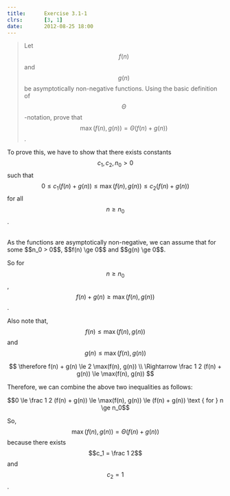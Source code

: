 ```yaml
---
title:      Exercise 3.1-1
clrs:       [3, 1]
date:       2012-08-25 18:00
---
```


>Let $$f(n)$$ and $$g(n)$$ be asymptotically non-negative functions. Using the basic definition of $$\Theta$$-notation, prove that $$\max(f(n), g(n)) = \Theta(f(n) + g(n))$$.

To prove this, we have to show that there exists constants $$c_1, c_2, n_0 > 0$$ such that $$0 \le c_1 (f(n) + g(n)) \le \max(f(n), g(n)) \le c_2 (f(n) + g(n))$$ for all $$n \ge n_0$$.

<br/>
As the functions are asymptotically non-negative, we can assume that for some $$n_0 > 0$$, $$f(n) \ge 0$$ and $$g(n) \ge 0$$.

So for $$n \ge n_0$$, $$f(n) + g(n) \ge \max(f(n), g(n))$$.

Also note that, $$f(n) \le \max(f(n), g(n))$$ and $$g(n) \le \max(f(n), g(n))$$

$$
\therefore f(n) + g(n) \le 2 \max(f(n), g(n)) \\
\Rightarrow \frac 1 2 (f(n) + g(n)) \le \max(f(n), g(n))
$$

Therefore, we can combine the above two inequalities as follows:

$$0 \le \frac 1 2 (f(n) + g(n)) \le \max(f(n), g(n)) \le (f(n) + g(n)) \text { for }  n \ge n_0$$

So, $$\max(f(n), g(n)) = \Theta(f(n) + g(n))$$ because there exists $$c_1 = \frac 1 2$$ and $$c_2 = 1$$.